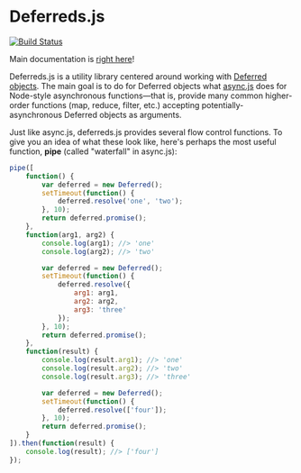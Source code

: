 Deferreds.js
============

[![Build Status](https://travis-ci.org/zship/deferreds.js.png?branch=develop)](https://travis-ci.org/zship/deferreds.js)

Main documentation is [right here](http://zship.github.com/deferreds.js/)!

Deferreds.js is a utility library centered around working with [Deferred
objects](http://wiki.commonjs.org/wiki/Promises/A). The main goal is to do for
Deferred objects what [async.js](https://github.com/caolan/async) does for
Node-style asynchronous functions&mdash;that is, provide many common
higher-order functions (map, reduce, filter, etc.) accepting
potentially-asynchronous Deferred objects as arguments.

Just like async.js, deferreds.js provides several flow control functions. To
give you an idea of what these look like, here's perhaps the most useful
function, **pipe** (called "waterfall" in async.js):

```js
pipe([
    function() {
        var deferred = new Deferred();
        setTimeout(function() {
            deferred.resolve('one', 'two');
        }, 10);
        return deferred.promise();
    },
    function(arg1, arg2) {
        console.log(arg1); //> 'one'
        console.log(arg2); //> 'two'

        var deferred = new Deferred();
        setTimeout(function() {
            deferred.resolve({
                arg1: arg1,
                arg2: arg2,
                arg3: 'three'
            });
        }, 10);
        return deferred.promise();
    },
    function(result) {
        console.log(result.arg1); //> 'one'
        console.log(result.arg2); //> 'two'
        console.log(result.arg3); //> 'three'

        var deferred = new Deferred();
        setTimeout(function() {
            deferred.resolve(['four']);
        }, 10);
        return deferred.promise();
    }
]).then(function(result) {
    console.log(result); //> ['four']
});
```
